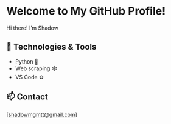 # Welcome to My GitHub Profile!
Hi there! I’m Shadow

## 🔧 Technologies & Tools
- Python 🐍
- Web scraping 🕸️
- VS Code ⚙️

## 📫 Contact
[shadowmgmtt@gmail.com]
